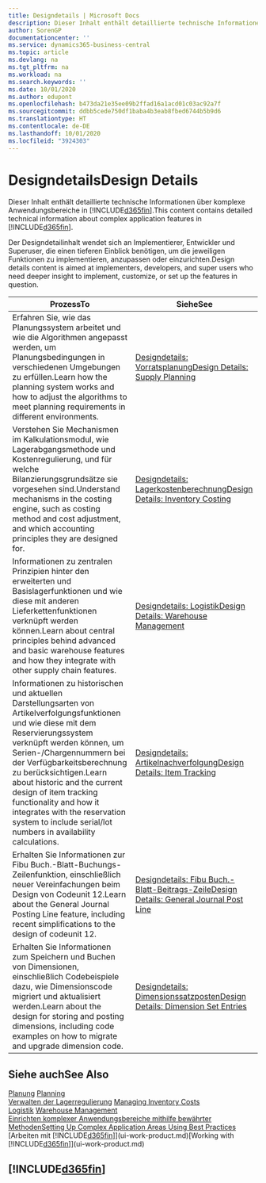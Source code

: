 ```yaml
---
title: Designdetails | Microsoft Docs
description: Dieser Inhalt enthält detaillierte technische Informationen über komplexe Anwendungsbereiche in  Business Central.
author: SorenGP
documentationcenter: ''
ms.service: dynamics365-business-central
ms.topic: article
ms.devlang: na
ms.tgt_pltfrm: na
ms.workload: na
ms.search.keywords: ''
ms.date: 10/01/2020
ms.author: edupont
ms.openlocfilehash: b473da21e35ee09b2ffad16a1acd01c03ac92a7f
ms.sourcegitcommit: ddbb5cede750df1baba4b3eab8fbed6744b5b9d6
ms.translationtype: HT
ms.contentlocale: de-DE
ms.lasthandoff: 10/01/2020
ms.locfileid: "3924303"
---
```

# <a name="design-details"></a><span data-ttu-id="d90c2-103">Designdetails</span><span class="sxs-lookup"><span data-stu-id="d90c2-103">Design Details</span></span>
<span data-ttu-id="d90c2-104">Dieser Inhalt enthält detaillierte technische Informationen über komplexe Anwendungsbereiche in [!INCLUDE[d365fin](includes/d365fin_md.md)].</span><span class="sxs-lookup"><span data-stu-id="d90c2-104">This content contains detailed technical information about complex application features in [!INCLUDE[d365fin](includes/d365fin_md.md)].</span></span>  

 <span data-ttu-id="d90c2-105">Der Designdetailinhalt wendet sich an Implementierer, Entwickler und Superuser, die einen tieferen Einblick benötigen, um die jeweiligen Funktionen zu implementieren, anzupassen oder einzurichten.</span><span class="sxs-lookup"><span data-stu-id="d90c2-105">Design details content is aimed at implementers, developers, and super users who need deeper insight to implement, customize, or set up the features in question.</span></span>  

|<span data-ttu-id="d90c2-106">**Prozess**</span><span class="sxs-lookup"><span data-stu-id="d90c2-106">**To**</span></span>|<span data-ttu-id="d90c2-107">**Siehe**</span><span class="sxs-lookup"><span data-stu-id="d90c2-107">**See**</span></span>|  
|------------|-------------|  
|<span data-ttu-id="d90c2-108">Erfahren Sie, wie das Planungssystem arbeitet und wie die Algorithmen angepasst werden, um Planungsbedingungen in verschiedenen Umgebungen zu erfüllen.</span><span class="sxs-lookup"><span data-stu-id="d90c2-108">Learn how the planning system works and how to adjust the algorithms to meet planning requirements in different environments.</span></span>|[<span data-ttu-id="d90c2-109">Designdetails: Vorratsplanung</span><span class="sxs-lookup"><span data-stu-id="d90c2-109">Design Details: Supply Planning</span></span>](design-details-supply-planning.md)|  
|<span data-ttu-id="d90c2-110">Verstehen Sie Mechanismen im Kalkulationsmodul, wie Lagerabgangsmethode und Kostenregulierung, und für welche Bilanzierungsgrundsätze sie vorgesehen sind.</span><span class="sxs-lookup"><span data-stu-id="d90c2-110">Understand mechanisms in the costing engine, such as costing method and cost adjustment, and which accounting principles they are designed for.</span></span>|[<span data-ttu-id="d90c2-111">Designdetails: Lagerkostenberechnung</span><span class="sxs-lookup"><span data-stu-id="d90c2-111">Design Details: Inventory Costing</span></span>](design-details-inventory-costing.md)|  
|<span data-ttu-id="d90c2-112">Informationen zu zentralen Prinzipien hinter den erweiterten und Basislagerfunktionen und wie diese mit anderen Lieferkettenfunktionen verknüpft werden können.</span><span class="sxs-lookup"><span data-stu-id="d90c2-112">Learn about central principles behind advanced and basic warehouse features and how they integrate with other supply chain features.</span></span>|[<span data-ttu-id="d90c2-113">Designdetails: Logistik</span><span class="sxs-lookup"><span data-stu-id="d90c2-113">Design Details: Warehouse Management</span></span>](design-details-warehouse-management.md)|  
|<span data-ttu-id="d90c2-114">Informationen zu historischen und aktuellen Darstellungsarten von Artikelverfolgungsfunktionen und wie diese mit dem Reservierungssystem verknüpft werden können, um Serien-/Chargennummern bei der Verfügbarkeitsberechnung zu berücksichtigen.</span><span class="sxs-lookup"><span data-stu-id="d90c2-114">Learn about historic and the current design of item tracking functionality and how it integrates with the reservation system to include serial/lot numbers in availability calculations.</span></span>|[<span data-ttu-id="d90c2-115">Designdetails: Artikelnachverfolgung</span><span class="sxs-lookup"><span data-stu-id="d90c2-115">Design Details: Item Tracking</span></span>](design-details-item-tracking.md)|  
|<span data-ttu-id="d90c2-116">Erhalten Sie Informationen zur Fibu Buch.-Blatt-Buchungs-Zeilenfunktion, einschließlich neuer Vereinfachungen beim Design von Codeunit 12.</span><span class="sxs-lookup"><span data-stu-id="d90c2-116">Learn about the General Journal Posting Line feature, including recent simplifications to the design of codeunit 12.</span></span>|[<span data-ttu-id="d90c2-117">Designdetails: Fibu Buch.-Blatt-Beitrags-Zeile</span><span class="sxs-lookup"><span data-stu-id="d90c2-117">Design Details: General Journal Post Line</span></span>](design-details-general-journal-post-line.md)|
|<span data-ttu-id="d90c2-118">Erhalten Sie Informationen zum Speichern und Buchen von Dimensionen, einschließlich Codebeispiele dazu, wie Dimensionscode migriert und aktualisiert werden.</span><span class="sxs-lookup"><span data-stu-id="d90c2-118">Learn about the design for storing and posting dimensions, including code examples on how to migrate and upgrade dimension code.</span></span>|[<span data-ttu-id="d90c2-119">Designdetails: Dimensionssatzposten</span><span class="sxs-lookup"><span data-stu-id="d90c2-119">Design Details: Dimension Set Entries</span></span>](design-details-dimension-set-entries.md)| 

## <a name="see-also"></a><span data-ttu-id="d90c2-120">Siehe auch</span><span class="sxs-lookup"><span data-stu-id="d90c2-120">See Also</span></span>  
 <span data-ttu-id="d90c2-121">[Planung](production-planning.md) </span><span class="sxs-lookup"><span data-stu-id="d90c2-121">[Planning](production-planning.md) </span></span>  
 <span data-ttu-id="d90c2-122">[Verwalten der Lagerregulierung](finance-manage-inventory-costs.md) </span><span class="sxs-lookup"><span data-stu-id="d90c2-122">[Managing Inventory Costs](finance-manage-inventory-costs.md) </span></span>  
 <span data-ttu-id="d90c2-123">[Logistik](warehouse-manage-warehouse.md) </span><span class="sxs-lookup"><span data-stu-id="d90c2-123">[Warehouse Management](warehouse-manage-warehouse.md) </span></span>  
 [<span data-ttu-id="d90c2-124">Einrichten komplexer Anwendungsbereiche mithilfe bewährter Methoden</span><span class="sxs-lookup"><span data-stu-id="d90c2-124">Setting Up Complex Application Areas Using Best Practices</span></span>](set-up-complex-application-areas-using-best-practices.md)  
 <span data-ttu-id="d90c2-125">[Arbeiten mit [!INCLUDE[d365fin](includes/d365fin_md.md)]](ui-work-product.md)</span><span class="sxs-lookup"><span data-stu-id="d90c2-125">[Working with [!INCLUDE[d365fin](includes/d365fin_md.md)]](ui-work-product.md)</span></span>

 ## [!INCLUDE[d365fin](includes/free_trial_md.md)]  

